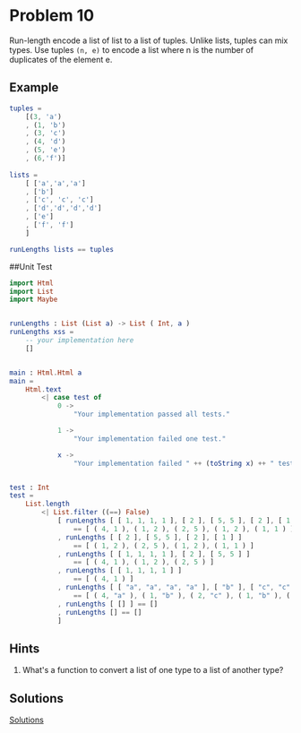# Problem 10
Run-length encode a list of list to a list of tuples. Unlike lists, tuples can mix types. Use tuples ```(n, e)``` to encode a list where n is the number of duplicates of the element e.

## Example

```elm
tuples = 
    [(3, 'a')
    , (1, 'b')
    , (3, 'c')
    , (4, 'd')
    , (5, 'e')
    , (6,'f')]
      
lists =
    [ ['a','a','a']
    , ['b']
    , ['c', 'c', 'c']
    , ['d','d','d','d']
    , ['e']
    , ['f', 'f']
    ]

runLengths lists == tuples
```

##Unit Test

```elm
import Html
import List
import Maybe


runLengths : List (List a) -> List ( Int, a )
runLengths xss =
    -- your implementation here
    []


main : Html.Html a
main =
    Html.text
        <| case test of
            0 ->
                "Your implementation passed all tests."

            1 ->
                "Your implementation failed one test."

            x ->
                "Your implementation failed " ++ (toString x) ++ " tests."


test : Int
test =
    List.length
        <| List.filter ((==) False)
            [ runLengths [ [ 1, 1, 1, 1 ], [ 2 ], [ 5, 5 ], [ 2 ], [ 1 ] ]
                == [ ( 4, 1 ), ( 1, 2 ), ( 2, 5 ), ( 1, 2 ), ( 1, 1 ) ]
            , runLengths [ [ 2 ], [ 5, 5 ], [ 2 ], [ 1 ] ]
                == [ ( 1, 2 ), ( 2, 5 ), ( 1, 2 ), ( 1, 1 ) ]
            , runLengths [ [ 1, 1, 1, 1 ], [ 2 ], [ 5, 5 ] ]
                == [ ( 4, 1 ), ( 1, 2 ), ( 2, 5 ) ]
            , runLengths [ [ 1, 1, 1, 1 ] ]
                == [ ( 4, 1 ) ]
            , runLengths [ [ "a", "a", "a", "a" ], [ "b" ], [ "c", "c" ], [ "b" ], [ "a" ] ]
                == [ ( 4, "a" ), ( 1, "b" ), ( 2, "c" ), ( 1, "b" ), ( 1, "a" ) ]
            , runLengths [ [] ] == []
            , runLengths [] == []
            ]
```

## Hints

1. What's a function to convert a list of one type to a list of another type?

## Solutions
[Solutions](../s/s10.md)
